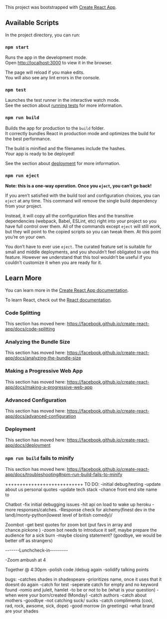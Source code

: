                           


This project was bootstrapped with [Create React App](https://github.com/facebook/create-react-app).

## Available Scripts

In the project directory, you can run:

### `npm start`

Runs the app in the development mode.<br />
Open [http://localhost:3000](http://localhost:3000) to view it in the browser.

The page will reload if you make edits.<br />
You will also see any lint errors in the console.

### `npm test`

Launches the test runner in the interactive watch mode.<br />
See the section about [running tests](https://facebook.github.io/create-react-app/docs/running-tests) for more information.

### `npm run build`

Builds the app for production to the `build` folder.<br />
It correctly bundles React in production mode and optimizes the build for the best performance.

The build is minified and the filenames include the hashes.<br />
Your app is ready to be deployed!

See the section about [deployment](https://facebook.github.io/create-react-app/docs/deployment) for more information.

### `npm run eject`

**Note: this is a one-way operation. Once you `eject`, you can’t go back!**

If you aren’t satisfied with the build tool and configuration choices, you can `eject` at any time. This command will remove the single build dependency from your project.

Instead, it will copy all the configuration files and the transitive dependencies (webpack, Babel, ESLint, etc) right into your project so you have full control over them. All of the commands except `eject` will still work, but they will point to the copied scripts so you can tweak them. At this point you’re on your own.

You don’t have to ever use `eject`. The curated feature set is suitable for small and middle deployments, and you shouldn’t feel obligated to use this feature. However we understand that this tool wouldn’t be useful if you couldn’t customize it when you are ready for it.

## Learn More

You can learn more in the [Create React App documentation](https://facebook.github.io/create-react-app/docs/getting-started).

To learn React, check out the [React documentation](https://reactjs.org/).

### Code Splitting

This section has moved here: https://facebook.github.io/create-react-app/docs/code-splitting

### Analyzing the Bundle Size

This section has moved here: https://facebook.github.io/create-react-app/docs/analyzing-the-bundle-size

### Making a Progressive Web App

This section has moved here: https://facebook.github.io/create-react-app/docs/making-a-progressive-web-app

### Advanced Configuration

This section has moved here: https://facebook.github.io/create-react-app/docs/advanced-configuration

### Deployment

This section has moved here: https://facebook.github.io/create-react-app/docs/deployment

### `npm run build` fails to minify

This section has moved here: https://facebook.github.io/create-react-app/docs/troubleshooting#npm-run-build-fails-to-minify


+++++++++++++++++++++++++++
TO DO:
-initial debug/testing
-update about us personal quotes
-update tech stack
-chance front end site name to 

Chatbot
-fix initial debugging issues
-hit api on load to wake up heroku
-more responses/catches. 
-Response check for alchemy(finest dev in the land)/monty-python(lowest level of british comedy)/

Zoombot
-get best quotes for zoom bot (put favs in array and chance.pickone )
-zoom bot needs to introduce it self, maybe prepare the audience for a sick burn
-maybe closing statement? (goodbye, we would be better off as strangers)

-------Lunchcheck-in---------

-Zoom ambush at 4

Together @ 4:30pm
-polish code /debug again 
-solidify talking points


bugs:
-catches shades in shadespeare
-prioritizes name, once it uses that it doesnt do again
-catch for test
-seperate catch for empty and no keyword found
-romio and juleit, hamlet
-to be or not to be (what is your question)
-when were your born/created (Monday)
-catch authors
-catch about mothers
-goodbye
-not catching suck/ sucks
-catch compliments (cool, rad, rock, awsome, sick, dope)
-good morrow (in greetings)
-what brand are your shades
